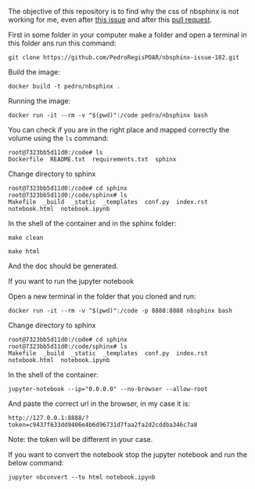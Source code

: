 

The objective of this repository is to find why the css of nbsphinx is not working
for me, even after [this issue](https://github.com/spatialaudio/nbsphinx/issues/182)
and after this [pull request](https://github.com/spatialaudio/nbsphinx/pull/228).


First in some folder in your computer make a folder and open a terminal in this
folder ans run this command:

```
git clone https://github.com/PedroRegisPOAR/nbsphinx-issue-182.git
```

Build the image:

```
docker build -t pedro/nbsphinx .
```

Running the image:

```
docker run -it --rm -v "$(pwd)":/code pedro/nbsphinx bash
```

You can check if you are in the right place and mapped correctly the volume using
the `ls` command:

```
root@7323bb5d11d0:/code# ls
Dockerfile  README.txt	requirements.txt  sphinx
```

Change directory to sphinx
```
root@7323bb5d11d0:/code# cd sphinx
root@7323bb5d11d0:/code/sphinx# ls
Makefile  _build  _static  _templates  conf.py	index.rst  notebook.html  notebook.ipynb
```

In the shell of the container and in the sphinx folder:

```
make clean
```

```
make html
```
And the doc should be generated.


If you want to run the jupyter notebook

Open a new terminal in the folder that you cloned and run:

```
docker run -it --rm -v "$(pwd)":/code -p 8888:8888 nbsphinx bash
```

Change directory to sphinx
```
root@7323bb5d11d0:/code# cd sphinx
root@7323bb5d11d0:/code/sphinx# ls
Makefile  _build  _static  _templates  conf.py	index.rst  notebook.html  notebook.ipynb
```

In the shell of the container:

```
jupyter-notebook --ip="0.0.0.0" --no-browser --allow-root
```

And paste the correct url in the browser, in my case it is:
```
http://127.0.0.1:8888/?token=c9437f633dd9406e4b6d96731d7faa2fa2d2cddba346c7a8
```
Note: the token will be different in your case.

If you want to convert the notebook stop the jupyter notebook and run the below
command:

```
jupyter nbconvert --to html notebook.ipynb
```
